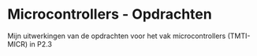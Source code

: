 # Microcontrollers - Opdrachten
Mijn uitwerkingen van de opdrachten voor het vak microcontrollers (TMTI-MICR) in P2.3
